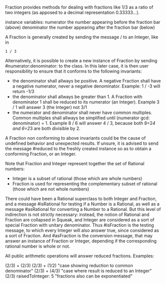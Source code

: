 Fraction provides methods for dealing with fractions like 1/3 as a ratio of two integers (as apposed to a decimal representation 0.33333...).

instance variables:
	numerator	<Integer> the number appearing before the fraction bar (above)
	denominator	<Integer> the number appearing after the fraction bar (below)
		
A Fraction is generally created by sending the message / to an Integer, like in

    1 / 3

Alternatively, it is possible to create a new instance of Fraction by sending #numerator:denominator: to the class.
In this later case, it is then user responsibility to ensure that it conforms to the following invariants:

- the denominator shall allways be positive.
  A negative Fraction shall have a negative numerator, never a negative denominator.
  Example: 1 / -3 will return -1/3
- the denominator shall allways be greater than 1.
  A Fraction with denominator 1 shall be reduced to its numerator (an Integer).
  Example 3 / 1 will answer 3 (the Integer) not 3/1
- the numerator and denominator shall never have common multiples.
  Common multiples shall allways be simplified until (numerator gcd: denominator) = 1.
  Example 8 / 6 will answer 4 / 3, because both 8=2*4 and 6=2*3 are both divisible by 2.

A Fraction non conforming to above invariants could be the cause of undefined behavior and unexpected results.
If unsure, it is advised to send the message #reduced to the freshly created instance so as to obtain a conforming Fraction, or an Integer.

Note that Fraction and Integer represent together the set of Rational numbers:
- Integer is a subset of rational (those which are whole numbers)
- Fraction is used for representing the complementary subset of rational (those which are not whole numbers)

There could have been a Rational superclass to both Integer and Fraction, and a message #isRational for testing if a Number is a Rational, as well as a message #asRational for converting a Number to a Rational.
But this level of indirection is not strictly necessary: instead, the notion of Rational and Fraction are collapsed in Squeak, and Integer are considered as a sort of special Fraction with unitary denominator.
Thus #isFraction is the testing message, to which every Integer will also answer true, since considered as a sort of Fraction.
And #asFraction is the conversion message, that may answer an instance of Fraction or Integer, depending if the corresponding rational number is whole or not.

All public arithmetic operations will answer reduced fractions.
Examples:

(2/3) + (2/3)
(2/3) + (1/2)		"case showing reduction to common denominator" 
(2/3) + (4/3)		"case where result is reduced to an Integer"
(2/3) raisedToInteger: 5		 "fractions also can be exponentiated"

